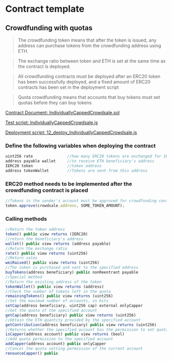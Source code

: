 # Contract template

## Crowdfunding with quotas
> The crowdfunding token means that after the token is issued, any address can purchase tokens from the crowdfunding address using ETH.

> The exchange ratio between token and ETH is set at the same time as the contract is deployed.

> All crowdfunding contracts must be deployed after an ERC20 token has been successfully deployed, and a fixed amount of ERC20 contracts has been set in the deployment script

> Quota crowdfunding means that accounts that buy tokens must set quotas before they can buy tokens

[Contract Document: IndividuallyCappedCrowdsale.sol](https://github.com/TxCodeGroup/ContractTemplate/blob/master/contracts/Crowdsale/IndividuallyCappedCrowdsale.sol)

[Test script: IndividuallyCappedCrowdsale.js](https://github.com/TxCodeGroup/ContractTemplate/blob/master/test/Crowdsale/IndividuallyCappedCrowdsale.js)

[Deployment script: 12_deploy_IndividuallyCappedCrowdsale.js](https://github.com/TxCodeGroup/ContractTemplate/blob/master/migrations/12_deploy_IndividuallyCappedCrowdsale.js)

### Define the following variables when deploying the contract
```javascript
uint256 rate               //how many ERC20 tokens are exchanged for 1ETH
address payable wallet     //to receive ETH beneficiary's address
IERC20 token               //token address
address tokenWallet        //Tokens are sent from this address
```
###  ERC20 method needs to be implemented after the crowdfunding contract is placed
```javascript
//Tokens in the sender's account must be approved for crowdfunding contracts after deployment
token.approve(crowdsale.address, SOME_TOKEN_AMOUNT);
```
### Calling methods
```javascript
//Return the token address
token() public view returns (IERC20)          
//return the beneficiary's address            
wallet() public view returns (address payable)              
//Return the exchange ratio
rate() public view returns (uint256) 
//Return sales
weiRaised() public view returns (uint256)         
//The token is purchased and sent to the specified address        
buyTokens(address beneficiary) public nonReentrant payable  
//Special method
//Return the existing address of the token
tokenWallet() public view returns (address)                 
//Check the number of tokens left in the quota
remainingTokens() public view returns (uint256)
//Set the maximum number of accounts, in bits
setCap(address beneficiary, uint256 cap) external onlyCapper
//Get the quota of the specified account
getCap(address beneficiary) public view returns (uint256)
//Obtain the ETH quantity provided by the specified account
getContribution(address beneficiary) public view returns (uint256)
//Returns whether the specified account has the permission to set quotas
isCapper(address account) public view returns (bool)
//Add quota permission to the specified account
addCapper(address account) public onlyCapper
//Cancel the quota setting permission of the current account
renounceCapper() public
```
